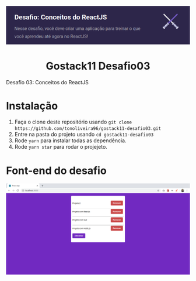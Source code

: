 
<div align="center">
  <img src="https://raw.githubusercontent.com/tonoliveira96/gostack11-desafio03/master/assets/logo-desafio03.png"/>
</div>
 <h1 align="center">Gostack11 Desafio03</h1>

Desafio 03: Conceitos do ReactJS

# Instalação

1. Faça o clone deste repositório usando `git clone https://github.com/tonoliveira96/gostack11-desafio03.git`
2. Entre na pasta do projeto usando `cd gostack11-desafio03`
3. Rode `yarn` para instalar todas as dependência.
4. Rode `yarn star` para rodar o projejeto.

# Font-end do desafio

<div align="center">
  <img src="https://raw.githubusercontent.com/tonoliveira96/gostack11-desafio03/master/assets/image-desafio03.png"/>
</div>
